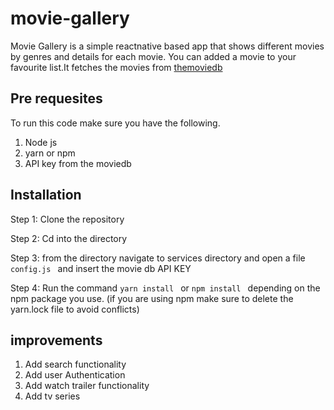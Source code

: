 # movie-gallery


Movie Gallery is a simple reactnative  based app that shows different movies by genres and details for each movie.
You can added a movie to your favourite list.It fetches the movies from [themoviedb](https://developers.themoviedb.org/3/movies/get-movie-details)

## Pre requesites
To run this code make sure you have the following.

1. Node js
2. yarn or npm 
3. API key from the moviedb 

## Installation
Step 1: Clone the repository

Step 2: Cd into the directory 

Step 3: from the directory navigate to services directory and open a file ```config.js ```  and insert the movie db API KEY

Step 4: Run the command ```yarn install ``` or ```npm install ``` depending on the npm package you use. (if you are using npm make sure to delete the yarn.lock file to avoid conflicts)

## improvements

1. Add search functionality
2. Add user Authentication
3. Add watch trailer functionality
4. Add tv series 


